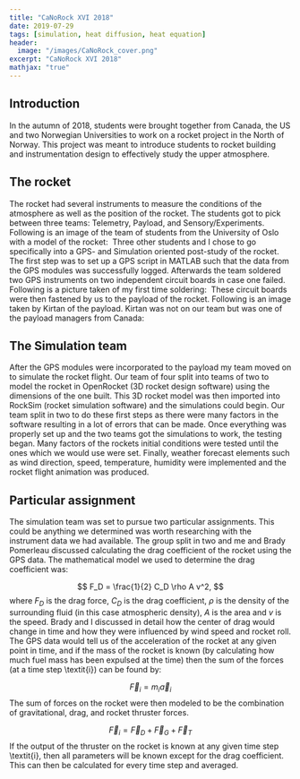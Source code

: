 ```yaml
---
title: "CaNoRock XVI 2018"
date: 2019-07-29
tags: [simulation, heat diffusion, heat equation]
header:
  image: "/images/CaNoRock_cover.png"
excerpt: "CaNoRock XVI 2018"
mathjax: "true"
---
```

## Introduction
In the autumn of 2018, students were brought together from Canada, the US and two Norwegian Universities to work on a rocket project in the North of Norway. This project was meant to introduce students to rocket building and instrumentation design to effectively study the upper atmosphere.

## The rocket
The rocket had several instruments to measure the conditions of the atmosphere as well as the position of the rocket. The students got to pick between three teams: Telemetry, Payload, and Sensory/Experiments. Following is an image of the team of students from the University of Oslo with a model of the rocket:
<img src="{{ site.url }}{{ site.baseurl }}/images/CANOROCK_oslo-team.jpg" alt="">
Three other students and I chose to go specifically into a GPS- and Simulation oriented post-study of the rocket. The first step was to set up a GPS script in MATLAB such that the data from the GPS modules was successfully logged. Afterwards the team soldered two GPS instruments on two independent circuit boards in case one failed. Following is a picture taken of my first time soldering:
<img src="{{ site.url }}{{ site.baseurl }}/images/CANOROCK_me-lodding.jpg" alt="">
These circuit boards were then fastened by us to the payload of the rocket. Following is an image taken by Kirtan of the payload. Kirtan was not on our team but was one of the payload managers from Canada:
<img src="{{ site.url }}{{ site.baseurl }}/images/CANOROCK_payload.jpg" alt="">

## The Simulation team
After the GPS modules were incorporated to the payload my team moved on to simulate the rocket flight. Our team of four split into teams of two to model the rocket in OpenRocket (3D rocket design software) using the dimensions of the one built. This 3D rocket model was then imported into RockSim (rocket simulation software) and the simulations could begin. Our team split in two to do these first steps as there were many factors in the software resulting in a lot of errors that can be made. Once everything was properly set up and the two teams got the simulations to work, the testing began. Many factors of the rockets initial conditions were tested until the ones which we would use were set. Finally, weather forecast elements such as wind direction, speed, temperature, humidity were implemented and the rocket flight animation was produced.

## Particular assignment
The simulation team was set to pursue two particular assignments. This could be anything we determined was worth researching with the instrument data we had available. The group split in two and me and Brady Pomerleau discussed calculating the drag coefficient of the rocket using the GPS data. The mathematical model we used to determine the drag coefficient was:

$$
F_D = \frac{1}{2} C_D \rho A v^2,
$$
where $F_D$ is the drag force, $C_D$ is the drag coefficient, $\rho$ is the density of the surrounding fluid (in this case atmospheric density), $A$ is the area and $v$ is the speed. Brady and I discussed in detail how the center of drag would change in time and how they were influenced by wind speed and rocket roll. The GPS data would tell us of the acceleration of the rocket at any given point in time, and if the mass of the rocket is known (by calculating how much fuel mass has been expulsed at the time) then the sum of the forces (at a time step \textit{i}) can be found by:

$$
\vec{F}_i = m_i \vec{a}_i
$$
The sum of forces on the rocket were then modeled to be the combination of gravitational, drag, and rocket thruster forces.

$$
\vec{F}_i = \vec{F}_D + \vec{F}_G + \vec{F}_T
$$
If the output of the thruster on the rocket is known at any given time step \textit{i}, then all parameters will be known except for the drag coefficient. This can then be calculated for every time step and averaged.
